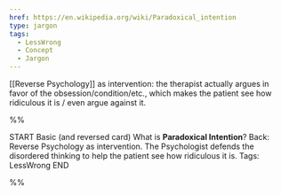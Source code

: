 ```yaml
---
href: https://en.wikipedia.org/wiki/Paradoxical_intention
type: jargon
tags:
  - LessWrong
  - Concept
  - Jargon
---
```


[[Reverse Psychology]] as intervention: the therapist actually argues in favor of the obsession/condition/etc., which makes the patient see how ridiculous it is / even argue against it.



%%

START
Basic (and reversed card)
What is **Paradoxical Intention**?
Back: Reverse Psychology as intervention. The Psychologist defends the disordered thinking to help the patient see how ridiculous it is.
Tags: LessWrong
END

%%
	

